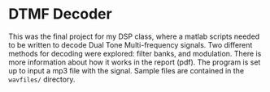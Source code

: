 # DTMF Decoder
This was the final project for my DSP class, where a matlab scripts needed to be written to decode
Dual Tone Multi-frequency signals. Two different methods for decoding were explored: filter banks, and modulation. 
There is more information about how it works in the report (pdf). The program is set up to input a mp3 file with the signal. Sample files are
contained in the `wavfiles/` directory.
